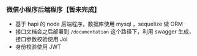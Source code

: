 ### 微信小程序后端程序【暂未完成】

- 基于 hapi 的 node 后端程序，数据库使用 mysql ，sequelize 做 ORM 
- 接口文档会之后部署到 `/documentation` 这个路径下，利用 swagger 生成，接口参数校验使用 Joi
- 身份校验使用 JWT

